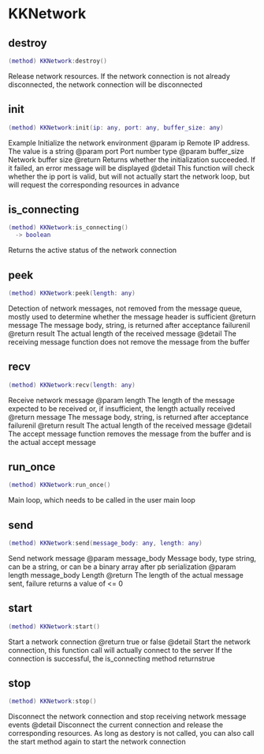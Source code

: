 # KKNetwork

## destroy

```lua
(method) KKNetwork:destroy()
```

 Release network resources. If the network connection is not already disconnected, the network connection will be disconnected
## init

```lua
(method) KKNetwork:init(ip: any, port: any, buffer_size: any)
```

 Example Initialize the network environment
 @param ip Remote IP address. The value is a string
 @param port Port number type
 @param buffer_size Network buffer size
 @return Returns whether the initialization succeeded. If it failed, an error message will be displayed
 @detail This function will check whether the ip port is valid, but will not actually start the network loop, but will request the corresponding resources in advance
## is_connecting

```lua
(method) KKNetwork:is_connecting()
  -> boolean
```

 Returns the active status of the network connection
## peek

```lua
(method) KKNetwork:peek(length: any)
```

 Detection of network messages, not removed from the message queue, mostly used to determine whether the message header is sufficient
 @return message The message body, string, is returned after acceptance failurenil 
 @return result The actual length of the received message
 @detail The receiving message function does not remove the message from the buffer
## recv

```lua
(method) KKNetwork:recv(length: any)
```

 Receive network message
 @param length The length of the message expected to be received or, if insufficient, the length actually received
 @return message The message body, string, is returned after acceptance failurenil 
 @return result The actual length of the received message
 @detail The accept message function removes the message from the buffer and is the actual accept message
## run_once

```lua
(method) KKNetwork:run_once()
```

 Main loop, which needs to be called in the user main loop
## send

```lua
(method) KKNetwork:send(message_body: any, length: any)
```

 Send network message
 @param message_body Message body, type string, can be a string, or can be a binary array after pb serialization
 @param length message_body Length
 @return The length of the actual message sent, failure returns a value of <= 0
## start

```lua
(method) KKNetwork:start()
```

 Start a network connection
 @return true or false
 @detail Start the network connection, this function call will actually connect to the server
 If the connection is successful, the is_connecting method returnstrue
## stop

```lua
(method) KKNetwork:stop()
```

 Disconnect the network connection and stop receiving network message events
 @detail Disconnect the current connection and release the corresponding resources. As long as destory is not called, you can also call the start method again to start the network connection

